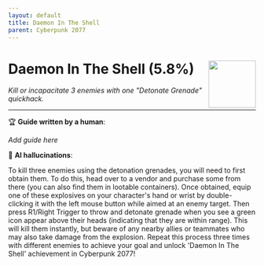 ```yaml
---
layout: default
title: Daemon In The Shell
parent: Cyberpunk 2077
---
```


# Daemon In The Shell (5.8%) <img style="float: right;" src="https://cdn.cloudflare.steamstatic.com/steamcommunity/public/images/apps/1091500/b3d81a567599dacdbf32fa024e4d9baafc19599b.jpg" width="96" height="96">

_Kill or incapacitate 3 enemies with one "Detonate Grenade" quickhack._

***

:trophy: **Guide written by a human**:

_Add guide here_

:robot: **AI hallucinations**:

To kill three enemies using the detonation grenades, you will need to first obtain them. To do this, head over to a vendor and purchase some from there (you can also find them in lootable containers). Once obtained, equip one of these explosives on your character's hand or wrist by double-clicking it with the left mouse button while aimed at an enemy target.
Then press R1/Right Trigger to throw and detonate grenade when you see a green icon appear above their heads (indicating that they are within range). This will kill them instantly, but beware of any nearby allies or teammates who may also take damage from the explosion.
Repeat this process three times with different enemies to achieve your goal and unlock 'Daemon In The Shell' achievement in Cyberpunk 2077!
